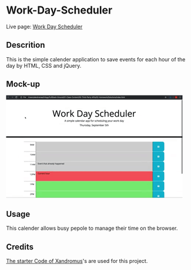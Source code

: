 # Work-Day-Scheduler
Live page: [Work Day Scheduler](https://hiroro1989.github.io/Work-Day-Scheduler/)

## Descrition
This is the simple calender application to save events for each hour of the day by HTML, CSS and jQuery.

## Mock-up
![Mock-up](./Assets/mockup.png)

## Usage
This calender allows busy pepole to manage their time on the browser.

## Credits
[The starter Code of Xandromus](https://github.com/coding-boot-camp/crispy-octo-meme)'s are used for this project.